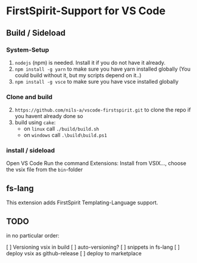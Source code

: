 # FirstSpirit-Support for VS Code

## Build / Sideload

### System-Setup

1. `nodejs` (npm) is needed. Install it if you do not have it already.
2. `npm install -g yarn` to make sure you have yarn installed globally (You could build without it, but my scripts depend on it..)
3. `npm install -g vsce` to make sure you have vsce installed globally

### Clone and build
2. `https://github.com/nils-a/vscode-firstspirit.git` to clone the repo if you havent already done so
3. build using `cake`:
   * on `linux` call `./build/build.sh`
   * on `windows` call `.\build\build.ps1`
   
### install / sideload

Open VS Code Run the command Extensions: Install from VSIX..., choose the vsix file from the `bin`-folder


## fs-lang
This extension adds FirstSpirit Templating-Language support.

## TODO
in no particular order:

[ ] Versioning vsix in build
[ ] auto-versioning?
[ ] snippets in fs-lang
[ ] deploy vsix as github-release
[ ] deploy to marketplace